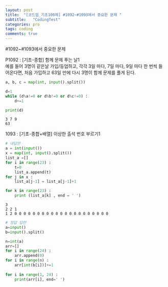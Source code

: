 ```yaml
---
layout: post
title:  "[코드업_기초100제] #1092~#1093에서 중요한 문제 "
subtitle:   "CodingTest"
categories: pro
tags: coding
comments: true
---
```


#1092~#1093에서 중요한 문제



P1092 : [기초-종합] 함께 문제 푸는 날1  
예를 들어 3명이 같은날 가입/등업하고, 각각 3일 마다, 7일 마다, 9일 마다 한 번씩 들어온다면, 처음 가입하고 63일 만에 다시 3명이 함께 문제를 풀게 된다.


```python
a, b, c = map(int, input().split())

d=1
while (d%a!=0 or d%b!=0 or d%c!=0) :
    d+=1

print(d)
```

    3 7 9
    63
    

1093 : [기초-종합+배열] 이상한 출석 번호 부르기1


```python
# 내답안
a = int(input())
x = map(int, input().split())
list_a =[]
for i in range(23) :
    t=0
    list_a.append(t)
for j in x :
    list_a[j-1] = list_a[j-1]+1

for k in range(23) :
    print (list_a[k] , end = ' ')
```

    3
    2 2 1
    1 2 0 0 0 0 0 0 0 0 0 0 0 0 0 0 0 0 0 0 0 0 0 


```python
# 정답 답안
a=input()
b=input().split()

n=int(a)
arr=[]
for i in range(24) :
    arr.append(0)
for i in range(n) :
    arr[int(b[i])]+=1    
    
for i in range(1, 24) :
    print(arr[i], end=' ')

```
